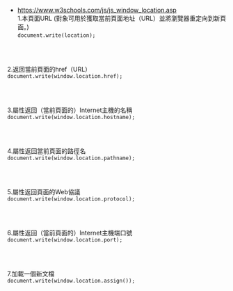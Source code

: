 * https://www.w3schools.com/js/js_window_location.asp <br>
1.本頁面URL (對象可用於獲取當前頁面地址（URL）並將瀏覽器重定向到新頁面。) <br>
`document.write(location); ` <br>
<pre>
<script>document.write(location);</script>
</pre>

2.返回當前頁面的href（URL）<br>
`document.write(window.location.href); ` <br>
<pre>
<script>document.write(window.location.href);</script>
</pre>

3.屬性返回（當前頁面的）Internet主機的名稱<br>
`document.write(window.location.hostname); ` <br>
<pre>
<script>document.write(window.location.hostname);</script>
</pre>

4.屬性返回當前頁面的路徑名<br>
`document.write(window.location.pathname); ` <br>
<pre>
<script>document.write(window.location.pathname);</script>
</pre>

5.屬性返回頁面的Web協議<br>
`document.write(window.location.protocol); ` <br>
<pre>
<script>document.write(window.location.protocol);</script>
</pre>

6.屬性返回（當前頁面的）Internet主機端口號<br>
`document.write(window.location.port); ` <br>
<pre>
<script>document.write(window.location.port);</script>
</pre>

7.加載一個新文檔<br>
`document.write(window.location.assign()); ` <br>
<pre>
<script>document.write(window.location.assign());</script>
</pre>